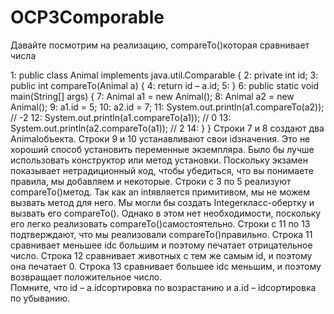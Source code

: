 # OCP3Comporable

Давайте посмотрим на реализацию, compareTo()которая сравнивает числа 

1:    public class Animal implements java.util.Comparable<Animal> {
2:       private int id;
3:       public int compareTo(Animal a) {
4:          return id – a.id;
5:       }
6:       public static void main(String[] args) {
7:          Animal a1 = new Animal();
8:          Animal a2 = new Animal();
9:          a1.id = 5;
10:         a2.id = 7;
11:         System.out.println(a1.compareTo(a2));   // -2
12:         System.out.println(a1.compareTo(a1));   // 0
13:         System.out.println(a2.compareTo(a1));   // 2
14:   } }
Строки 7 и 8 создают два Animalобъекта. Строки 9 и 10 устанавливают свои idзначения. Это не хороший способ установить переменные экземпляра. Было бы лучше использовать конструктор или метод установки. Поскольку экзамен показывает нетрадиционный код, чтобы убедиться, что вы понимаете правила, мы добавляем и некоторые.
Строки с 3 по 5 реализуют compareTo()метод. Так как an intявляется примитивом, мы не можем вызвать метод для него. Мы могли бы создать Integerкласс-обертку и вызвать его compareTo(). Однако в этом нет необходимости, поскольку его легко реализовать compareTo()самостоятельно.
Строки с 11 по 13 подтверждают, что мы реализовали compareTo()правильно. Строка 11 сравнивает меньшее idс большим и поэтому печатает отрицательное число. Строка 12 сравнивает животных с тем же самым id, и поэтому она печатает 0. Строка 13 сравнивает большее idс меньшим, и поэтому возвращает положительное число.   
  Помните, что id – a.idсортировка по возрастанию и a.id – idсортировка по убыванию.
